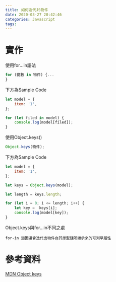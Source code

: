 ```yaml
---
title: 如何迭代JS物件
date: 2020-03-27 20:42:46
categories: Javascript
tags:
---
```

# 實作
使用for...in語法
```javascript
for (變數 in 物件) {...
}
```

<!--more-->

下方為Sample Code
```javascript
let model = {
    item: '1',
};

for (let filed in model) {
    console.log(model[filed]);
}
```

使用Object.keys()
```javascript
Object.keys(物件);
```

下方為Sample Code
```javascript
let model = {
    item: '1',
};

let keys = Object.keys(model);

let length = keys.length;

for (let i = 0; i <= length; i++) {
    let key =  keys[i];
    console.log(model[key]);
}
```

Object.keys與for...in不同之處
```
for-in 迴圈還會迭代出物件自其原型鏈所繼承來的可列舉屬性
```

# 參考資料
[MDN Object keys](https://developer.mozilla.org/en-US/docs/Web/JavaScript/Reference/Global_Objects/Object/keys)
